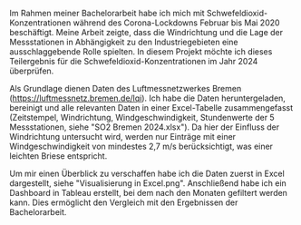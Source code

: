 Im Rahmen meiner Bachelorarbeit habe ich mich mit Schwefeldioxid-Konzentrationen während des Corona-Lockdowns Februar bis Mai 2020 beschäftigt. Meine Arbeit zeigte, dass die Windrichtung und die Lage der Messstationen in Abhängigkeit zu den Industriegebieten eine ausschlaggebende Rolle spielten. In diesem Projekt möchte ich dieses Teilergebnis für die Schwefeldioxid-Konzentrationen im Jahr 2024 überprüfen. 

Als Grundlage dienen Daten des Luftmessnetzwerkes Bremen (https://luftmessnetz.bremen.de/lqi). Ich habe die Daten heruntergeladen, bereinigt und alle relevanten Daten in einer Excel-Tabelle zusammengefasst (Zeitstempel, Windrichtung, Windgeschwindigkeit, Stundenwerte der 5 Messstationen, siehe "SO2 Bremen 2024.xlsx"). Da hier der Einfluss der Windrichtung untersucht wird, werden nur Einträge mit einer Windgeschwindigkeit von mindestes 2,7 m/s berücksichtigt, was einer leichten Briese entspricht.

Um mir einen Überblick zu verschaffen habe ich die Daten zuerst in Excel dargestellt, siehe "Visualisierung in Excel.png". Anschließend habe ich ein Dashboard in Tableau erstellt, bei dem nach den Monaten gefiltert werden kann. Dies ermöglicht den Vergleich mit den Ergebnissen der Bachelorarbeit.
